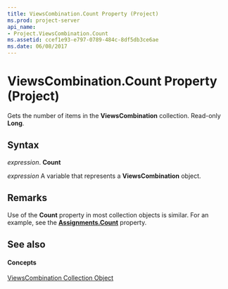 ```yaml
---
title: ViewsCombination.Count Property (Project)
ms.prod: project-server
api_name:
- Project.ViewsCombination.Count
ms.assetid: ccef1e93-e797-0789-484c-8df5db3ce6ae
ms.date: 06/08/2017
---
```



# ViewsCombination.Count Property (Project)

Gets the number of items in the **ViewsCombination** collection. Read-only **Long**.


## Syntax

 _expression_. **Count**

 _expression_ A variable that represents a **ViewsCombination** object.


## Remarks

Use of the **Count** property in most collection objects is similar. For an example, see the **[Assignments.Count](assignments-count-property-project.md)** property.


## See also


#### Concepts


[ViewsCombination Collection Object](viewscombination-object-project.md)

